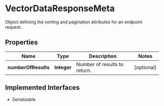 

# VectorDataResponseMeta

Object defining the sorting and pagination attributes for an endpoint request.

## Properties

Name | Type | Description | Notes
------------ | ------------- | ------------- | -------------
**numberOfResults** | **Integer** | Number of results to return. |  [optional]


## Implemented Interfaces

* Serializable


